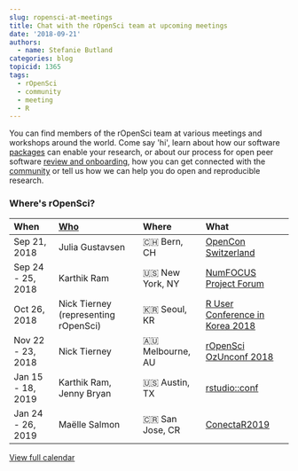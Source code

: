 ```yaml
---
slug: ropensci-at-meetings
title: Chat with the rOpenSci team at upcoming meetings
date: '2018-09-21'
authors:
  - name: Stefanie Butland
categories: blog
topicid: 1365
tags:
  - rOpenSci
  - community
  - meeting
  - R
---
```


You can find members of the rOpenSci team at various meetings and workshops around the world. Come say 'hi', learn about how our software [packages](https://ropensci.org/packages/) can enable your research, or about our process for open peer software [review and onboarding](https://github.com/ropensci/onboarding#ropensci-onboarding), how you can get connected with the [community](https://ropensci.org/community/) or tell us how we can help you do open and reproducible research.

<!--more-->

### Where's rOpenSci?

<table class="table">
<thead>
<tr>
	<th style="text-align:left;">When</th>
	<th style="text-align:left;"><a href="https://ropensci.org/about/#team">Who</a></th>
	<th style="text-align:left;">Where</th>
	<th style="text-align:left;">What</th>
</tr>
</thead>
<tbody>

  <tr>
  	<td>Sep 21, 2018</td>
  	<td>Julia Gustavsen</td>
  	<td>🇨🇭 Bern, CH</td>
  	<td><a href="https://openconswiss.github.io/schedule/">OpenCon Switzerland</a></td>
  </tr>
  <tr>
  	<td>Sep 24 - 25, 2018</td>
  	<td>Karthik Ram</td>
  	<td>🇺🇸 New York, NY</td>
  	<td><a href="https://numfocus.org/forum2018">NumFOCUS Project Forum</a></td>
  </tr>
  <tr>
  	<td>Oct 26, 2018</td>
  	<td>Nick Tierney (representing rOpenSci)</td>
  	<td>🇰🇷 Seoul, KR</td>
  	<td><a href="https://translate.google.com/translate?sl=ko&tl=en&js=y&prev=_t&hl=en&ie=UTF-8&u=http%3A%2F%2Fruck2018.r-kor.org">R User Conference in Korea 2018</a></td>
  </tr>
  <tr>
  	<td>Nov 22 - 23, 2018</td>
  	<td>Nick Tierney</td>
  	<td>🇦🇺 Melbourne, AU</td>
  	<td><a href="http://ozunconf18.ropensci.org/">rOpenSci OzUnconf 2018</a></td>
  </tr>
  <tr>
  	<td>Jan 15 - 18, 2019</td>
  	<td>Karthik Ram, Jenny Bryan</td>
  	<td>🇺🇸 Austin, TX</td>
  	<td><a href="http://www.cvent.com/events/rstudio-conf-austin/event-summary-dd6d75526f3c4554b67c4de32aeffb47.aspx">rstudio::conf</a></td>
  </tr>
  <tr>
  	<td>Jan 24 - 26, 2019</td>
  	<td>Maëlle Salmon</td>
  	<td>🇨🇷 San Jose, CR</td>
  	<td><a href="https://www.conectar2019.org/">ConectaR2019</a></td>
  </tr>
</tbody>
</table>

<div class="row center">
  <div class="col-4 top-5 bottom-13">
                <a href="https://calendar.google.com/calendar/embed?src=t6pva0jm24urp7cp0n32262jd8%40group.calendar.google.com&ctz=America/Los_Angeles" target="_blank" class="button outline green">View full calendar</a>
            </div>
            </div>
